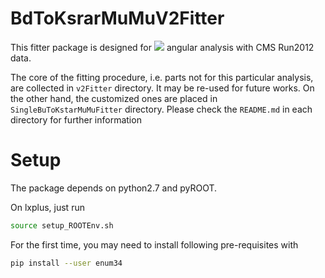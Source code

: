 # BdToKsrarMuMuV2Fitter

This fitter package is designed for ![](http://latex.codecogs.com/svg.latex?B^{+}\rightarrow{K^{*+}\mu\mu}) angular analysis with CMS Run2012 data.

The core of the fitting procedure, i.e. parts not for this particular analysis, are collected in `v2Fitter` directory. It may be re-used for future works. On the other hand, the customized ones are placed in `SingleBuToKstarMuMuFitter` directory. Please check the `README.md` in each directory for further information

# Setup

The package depends on python2.7 and pyROOT.

On lxplus, just run

```bash
source setup_ROOTEnv.sh
```

For the first time, you may need to install following pre-requisites with

```bash
pip install --user enum34
```
